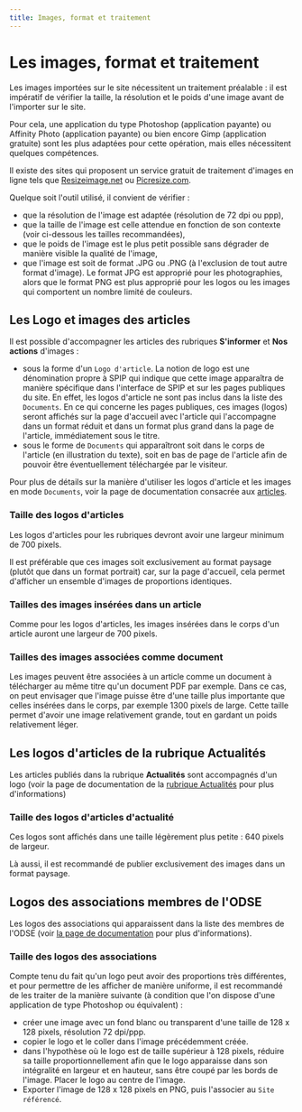 ```yaml
---
title: Images, format et traitement
---
```

# Les images, format et traitement

Les images importées sur le site nécessitent un traitement préalable : il est impératif de vérifier la taille, la résolution et le poids d'une image avant de l'importer sur le site.

Pour cela, une application du type Photoshop (application payante) ou Affinity Photo (application payante) ou bien encore Gimp (application gratuite) sont les plus adaptées pour cette opération, mais elles nécessitent quelques compétences.

Il existe des sites qui proposent un service gratuit de traitement d'images en ligne tels que [Resizeimage.net](http://resizeimage.net) ou [Picresize.com](http://www.picresize.com/).

Quelque soit l'outil utilisé, il convient de vérifier :

- que la résolution de l'image est adaptée (résolution de 72 dpi ou ppp),
- que la taille de l'image est celle attendue en fonction de son contexte (voir ci-dessous les tailles recommandées),
- que le poids de l'image est le plus petit possible sans dégrader de manière visible la qualité de l'image,
- que l'image est soit de format .JPG ou .PNG (à l'exclusion de tout autre format d'image). Le format JPG est approprié pour les photographies, alors que le format PNG est plus approprié pour les logos ou les images qui comportent un nombre limité de couleurs.

## Les Logo et images des articles

Il est possible d'accompagner les articles des rubriques **S'informer** et **Nos actions** d'images :

- sous la forme d'un ``Logo d'article``. La notion de logo est une dénomination propre à SPIP qui indique que cette image apparaîtra de manière spécifique dans l'interface de SPIP et sur les pages publiques du site. En effet, les logos d'article ne sont pas inclus dans la liste des ``Documents``. En ce qui concerne les pages publiques, ces images (logos) seront affichés sur la page d'accueil avec l'article qui l'accompagne dans un format réduit et dans un format plus grand dans la page de l'article, immédiatement sous le titre.
- sous le forme de ``Documents`` qui apparaîtront soit dans le corps de l'article (en illustration du texte), soit en bas de page de l'article afin de pouvoir être éventuellement téléchargée par le visiteur.

Pour plus de détails sur la manière d'utiliser les logos d'article et les images en mode ``Documents``, voir la page de documentation consacrée aux [articles](/docs/articles).

### Taille des logos d'articles
Les logos d'articles pour les rubriques devront avoir une largeur minimum de 700 pixels.

Il est préférable que ces images soit exclusivement au format paysage (plutôt que dans un format portrait) car, sur la page d'accueil, cela permet d'afficher un ensemble d'images de proportions identiques.

### Tailles des images insérées dans un article

Comme pour les logos d'articles, les images insérées dans le corps d'un article auront une largeur de 700 pixels.

### Tailles des images associées comme document

Les images peuvent être associées à un article comme un document à télécharger au même titre qu'un document PDF par exemple. Dans ce cas, on peut envisager que l'image puisse être d'une taille plus importante que celles insérées dans le corps, par exemple 1300 pixels de large. Cette taille permet d'avoir une image relativement grande, tout en gardant un poids relativement léger.

## Les logos d'articles de la rubrique Actualités

Les articles publiés dans la rubrique **Actualités** sont accompagnés d'un logo (voir la page de documentation de la [rubrique Actualités](/docs/rubrique-actualites) pour plus d'informations)

### Taille des logos d'articles d'actualité

Ces logos sont affichés dans une taille légèrement plus petite : 640 pixels de largeur.

Là aussi, il est recommandé de publier exclusivement des images dans un format paysage.

## Logos des associations membres de l'ODSE
Les logos des associations qui apparaissent dans la liste des membres de l'ODSE (voir [la page de documentation](/docs/rubrique-quisommesnous) pour plus d'informations).

### Taille des logos des associations
Compte tenu du fait qu'un logo peut avoir des proportions très différentes, et pour permettre de les afficher de manière uniforme, il est recommandé de les traiter de la manière suivante (à condition que l'on dispose d'une application de type Photoshop ou équivalent) :

- créer une image avec un fond blanc ou transparent d'une taille de 128 x 128 pixels, résolution 72 dpi/ppp.
- copier le logo et le coller dans l'image précédemment créée.
- dans l'hypothèse où le logo est de taille supérieur à 128 pixels, réduire sa taille proportionnellement afin que le logo apparaisse dans son intégralité en largeur et en hauteur, sans être coupé par les bords de l'image. Placer le logo au centre de l'image.
- Exporter l'image de 128 x 128 pixels en PNG, puis l'associer au ``Site référencé``.

